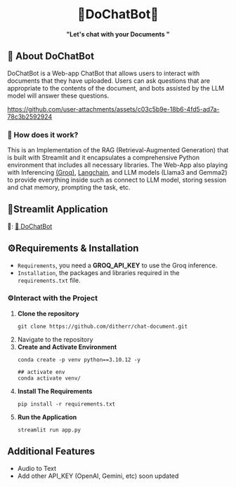 <h1 align="center">💎DoChatBot💎</h1>
<h4 align="center">"Let's chat with your <b>Documents </b>"</h4>

## 🚀 About DoChatBot
DoChatBot is a Web-app ChatBot that allows users to interact with documents that they have uploaded. Users can ask questions that are appropriate to the contents of the document, and bots assisted by the LLM model will answer these questions.



https://github.com/user-attachments/assets/c03c5b9e-18b6-4fd5-ad7a-78c3b2592924



<p align="center">
  <a href="https://do-chatbot.app/"></a>
</p>

### 🔧 How does it work?
<p>
This is an Implementation of the RAG (Retrieval-Augmented Generation) that is built with Streamlit and it encapsulates a comprehensive Python environment that includes all necessary libraries. The Web-App also playing with Inferencing <a href='https://console.groq.com/docs'>(Groq)</a>, <a href='https://python.langchain.com/docs/introduction/'>Langchain</a>, and LLM models (Llama3 and Gemma2) to provide everything inside such as connect to LLM model, storing session and chat memory, prompting the task, etc.
</p>

## 👑Streamlit Application
🔗: [📜 DoChatBot](https://dochatbott.streamlit.app/)

## ⚙️Requirements & Installation
- `Requirements`, you need a **GROQ_API_KEY** to use the Groq inference.
- `Installation`, the packages and libraries required in the `requirements.txt` file.

### ⚙️Interact with the Project
1. **Clone the repository**
    ```
    git clone https://github.com/ditherr/chat-document.git
    ````
2. Navigate to the repository
3. **Create and Activate Environment**
    ```
    conda create -p venv python==3.10.12 -y

    ## activate env
    conda activate venv/
    ```
4. **Install The Requirements**
    ```
    pip install -r requirements.txt
    ```
5. **Run the Application**
    ```
    streamlit run app.py
    ```

## Additional Features
- Audio to Text
- Add other API_KEY (OpenAI, Gemini, etc)
soon updated

